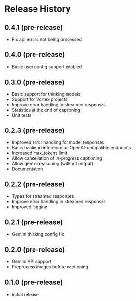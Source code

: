 # Release History
## 0.4.1 (pre-release)

- Fix api errors not being processed

## 0.4.0 (pre-release)

- Basic user config support enabled

## 0.3.0 (pre-release)

- Basic support for thinking models
- Support for Vortex projects
- Improve error handling in streamed responses
- Statistics at the end of captioning
- Unit tests

## 0.2.3 (pre-release)

- Improved error handling for model responses
- Basic backend inference on OpenAI-compatible endpoints
- Increased max_tokens limit
- Allow cancellation of in-progress captioning
- Allow gemini reasoning (without output)
- Documentation

## 0.2.2 (pre-release)

- Types for streamed responses
- Improve error handling in streamed responses
- Improved logging

## 0.2.1 (pre-release)

- Gemini thinking config fix

## 0.2.0 (pre-release)

- Gemini API support
- Preprocess images before captioning

## 0.1.0 (pre-release)

- Initial release
